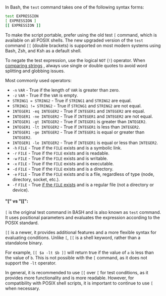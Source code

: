 In Bash, the `test` command takes one of the following syntax forms:
```sh
test EXPRESSION
[ EXPRESSION ]
[[ EXPRESSION ]]
```

To make the script portable, prefer using the old test `[` command, which is available on all POSIX shells. The new upgraded version of the `test` command `[[` (double brackets) is supported on most modern systems using Bash, Zsh, and Ksh as a default shell.

To negate the test expression, use the logical `NOT` (`!`) operator. When [comparing strings](https://linuxize.com/post/how-to-compare-strings-in-bash/) , always use single or double quotes to avoid word splitting and globbing issues.

Most commonly used operators:
-   `-n` `VAR` - True if the length of `VAR` is greater than zero.
-   `-z` `VAR` - True if the `VAR` is empty.
-   `STRING1 = STRING2` - True if `STRING1` and `STRING2` are equal.
-   `STRING1 != STRING2` - True if `STRING1` and `STRING2` are not equal.
-   `INTEGER1 -eq INTEGER2` - True if `INTEGER1` and `INTEGER2` are equal.
-   `INTEGER1 -ne INTEGER2` - True if `INTEGER1` and `INTEGER2` are not equal.
-   `INTEGER1 -gt INTEGER2` - True if `INTEGER1` is greater than `INTEGER2`.
-   `INTEGER1 -lt INTEGER2` - True if `INTEGER1` is less than `INTEGER2`.
-   `INTEGER1 -ge INTEGER2` - True if `INTEGER1` is equal or greater than `INTEGER2`.
-   `INTEGER1 -le INTEGER2` - True if `INTEGER1` is equal or less than `INTEGER2`.
-   `-h` `FILE` - True if the `FILE` exists and is a symbolic link.
-   `-r` `FILE` - True if the `FILE` exists and is readable.
-   `-w` `FILE` - True if the `FILE` exists and is writable.
-   `-x` `FILE` - True if the `FILE` exists and is executable.
-   `-d` `FILE` - True if the `FILE` exists and is a directory.
-   `-e` `FILE` - True if the `FILE` exists and is a file, regardless of type (node, directory, socket, etc.).
-   `-f` `FILE` - True [if the `FILE` exists](https://linuxize.com/post/bash-check-if-file-exists/) and is a regular file (not a directory or device).

#### "\[" vs "\[\[":
`[` is the original test command in BASH and is also known as `test` command. It uses positional parameters and evaluates the expression according to the POSIX standard.

`[[` is a newer,  it provides additional features and a more flexible syntax for evaluating conditions. Unlike `[`, `[[` is a shell keyword, rather than a standalone binary.

For example, `[[ $a -lt $b ]]` will return true if the value of `a` is less than the value of `b`. This is not possible with the `[` command, as it does not support the `-lt` operator.

In general, it is recommended to use `[[` over `[` for test conditions, as it provides more functionality and is more readable. However, for compatibility with POSIX shell scripts, it is important to continue to use `[` when necessary.
